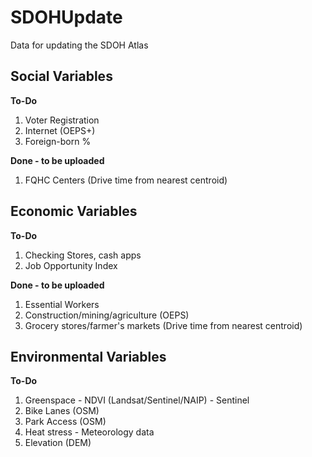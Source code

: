 # SDOHUpdate
 Data for updating the SDOH Atlas


## Social Variables
**To-Do**
1. Voter Registration
2. Internet (OEPS+)
3. Foreign-born %

**Done - to be uploaded**
1. FQHC Centers (Drive time from nearest centroid)

## Economic Variables
**To-Do**
1. Checking Stores, cash apps
2. Job Opportunity Index

**Done - to be uploaded**
1. Essential Workers
2. Construction/mining/agriculture (OEPS)
3. Grocery stores/farmer's markets (Drive time from nearest centroid)

## Environmental Variables
**To-Do**
1.  Greenspace - NDVI (Landsat/Sentinel/NAIP) - Sentinel  
2. Bike Lanes (OSM)
3. Park Access (OSM)
4. Heat stress - Meteorology data 
5. Elevation (DEM)
